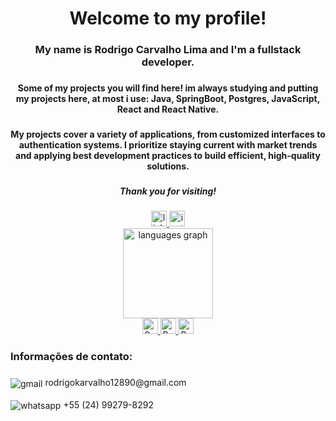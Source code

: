 <h1 align="center">Welcome to my profile!</h1>

###

<h3 align="center">My name is Rodrigo Carvalho Lima and I'm a fullstack developer.</h4>

###

<h4 align="center">Some of my projects you will find here! im always studying and putting my projects here, at most i use: Java, SpringBoot, Postgres, JavaScript, React and React Native.</h5>

###

<h4 align="center">My projects cover a variety of applications, from customized interfaces to authentication systems. I prioritize staying current with market trends and applying best development practices to build efficient, high-quality solutions.</h5>

###

<h5 align="center">Thank you for visiting!</h5>

###
<div align="center">
   <a href="https://www.linkedin.com/in/rodrigo-carvalho-381522299/" target="_blank">
    <img src="https://img.shields.io/static/v1?message=LinkedIn&logo=linkedin&label=&color=0077B5&logoColor=white&labelColor=&style=for-the-badge" height="25" alt="linkedin logo"  />
  </a>
  
  <a href="https://www.instagram.com/rodrigo_karvalho/" target="_blank">
    <img src="https://img.shields.io/static/v1?message=Instagram&logo=instagram&label=&color=E4405F&logoColor=white&labelColor=&style=for-the-badge" height="25" alt="instagram logo"  />
  </a>
</div>

<div align="center">
 <img src="https://github-readme-stats.vercel.app/api/top-langs?username=Rodrigo5431&locale=en&hide_title=false&layout=compact&card_width=320&langs_count=5&theme=dracula&hide_border=false&order=2" height="144"         alt="languages graph"  />
 </div>
 
<div align= "center">
<a href="https://spring.io/projects/spring-boot" target="_blank">
    <img src="https://img.shields.io/static/v1?message=SpringBoot&logo=spring&label=&color=6DB33F&logoColor=white&labelColor=&style=for-the-badge" height="25" alt="Spring Boot logo" />
</a>
<a href="https://reactjs.org/" target="_blank">
    <img src="https://img.shields.io/static/v1?message=React&logo=react&label=&color=20232A&logoColor=61DAFB&labelColor=&style=for-the-badge" height="25" alt="React logo" />
</a>

<a href="https://reactnative.dev/" target="_blank">
    <img src="https://img.shields.io/static/v1?message=React%20Native&logo=react&label=&color=20232A&logoColor=61DAFB&labelColor=&style=for-the-badge" height="25" alt="React Native logo" />
</a>

</div>

### Informações de contato:
###
###
<div>
   <img align="center" alt="gmail" src="https://img.shields.io/badge/Gmail-D14836?style=for-the-badge&logo=gmail&logoColor=white"> rodrigokarvalho12890@gmail.com
   <br>
   <br>
   <img align="center" alt="whatsapp" src="https://img.shields.io/badge/WhatsApp-25D366?style=for-the-badge&logo=whatsapp&logoColor=white"> +55 (24) 99279-8292
</div><br>
